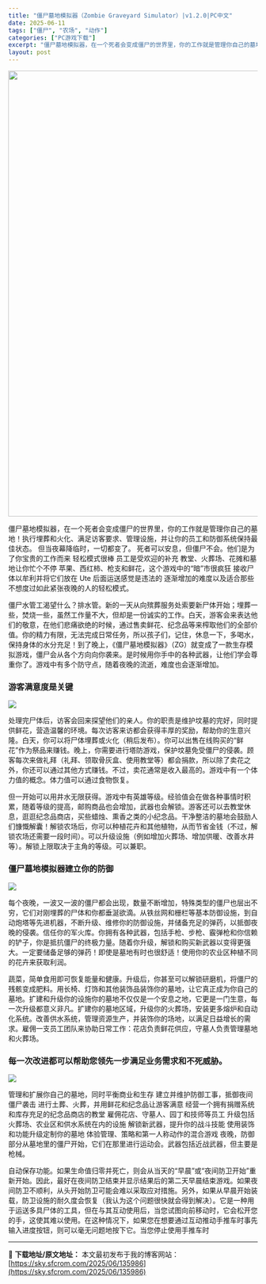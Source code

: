 ```yaml
---
title: "僵尸墓地模拟器（Zombie Graveyard Simulator）|v1.2.0|PC中文"
date: 2025-06-11
tags: ["僵尸", "农场", "动作"]
categories: ["PC游戏下载"]
excerpt: "僵尸墓地模拟器，在一个死者会变成僵尸的世界里，你的工作就是管理你自己的墓地！执行埋葬和火化、满足访客要求、管理设施，并让你的员工和防御系统保持最佳状态。 但当夜幕降临时，一切都变了。 死者可以安息，但僵尸不会。他们是为了你宝贵的工作而来 轻松模式很棒 员工是受欢迎的补充 教堂、火葬场、花摊和墓地让你&hellip;"
layout: post
---
```


<img class="aligncenter size-full wp-image-135987" src="https://sky.sfcrom.com/wp-content/uploads/2025/06/2025061101330690.webp" alt="" width="600" height="900" />

僵尸墓地模拟器，在一个死者会变成僵尸的世界里，你的工作就是管理你自己的墓地！执行埋葬和火化、满足访客要求、管理设施，并让你的员工和防御系统保持最佳状态。 但当夜幕降临时，一切都变了。 死者可以安息，但僵尸不会。他们是为了你宝贵的工作而来 轻松模式很棒 员工是受欢迎的补充 教堂、火葬场、花摊和墓地让你忙个不停 苹果、西红柿、枪支和鲜花，这个游戏中的“暗”市很疯狂 接收尸体以牟利并将它们放在 Ute 后面运送感觉是违法的 逐渐增加的难度以及适合那些不想度过如此紧张夜晚的人的轻松模式。

僵尸水管工渴望什么？排水管。新的一天从向殡葬服务处索要新尸体开始；埋葬一些，焚烧一些，虽然工作量不大，但却是一份诚实的工作。白天，游客会来表达他们的敬意，在他们悲痛欲绝的时候，通过售卖鲜花、纪念品等来榨取他们的全部价值。你的精力有限，无法完成日常任务，所以孩子们，记住，休息一下，多喝水，保持身体的水分充足！到了晚上，《僵尸墓地模拟器》（ZG）就变成了一款生存模拟游戏，僵尸会从各个方向向你袭来。是时候用你手中的各种武器，让他们学会尊重你了。游戏中有多个防守点，随着夜晚的流逝，难度也会逐渐增加。
<h3>游客满意度是关键</h3>
<img src="https://shared.cloudflare.steamstatic.com/store_item_assets/steam/apps/3430450/7ee8230088f0a58fc5ea3ce7ac67a6ae6cf546bd/ss_7ee8230088f0a58fc5ea3ce7ac67a6ae6cf546bd.1920x1080.jpg?t=1749175802" />

处理完尸体后，访客会回来探望他们的亲人。你的职责是维护坟墓的完好，同时提供鲜花，营造温馨的环境。每次访客来访都会获得丰厚的奖励，帮助你的生意兴隆。白天，你可以将尸体埋葬或火化（稍后发布）。你可以出售在线购买的“鲜花”作为祭品来赚钱。晚上，你需要进行塔防游戏，保护坟墓免受僵尸的侵袭。顾客每次来做礼拜（礼拜、领取骨灰盒、使用教堂等）都会捐款，所以除了卖花之外，你还可以通过其他方式赚钱。不过，卖花通常是收入最高的。游戏中有一个体力值的概念。体力值可以通过食物恢复。

但一开始可以用井水无限获得。游戏中有英雄等级。经验值会在做各种事情时积累，随着等级的提高，邮购商品也会增加，武器也会解锁。游客还可以去教堂休息，逛逛纪念品商店，买些蜡烛、熏香之类的小纪念品。干净整洁的墓地会鼓励人们慷慨解囊！解锁农场后，你可以种植花卉和其他植物，从而节省金钱（不过，解锁农场还需要一段时间）。可以升级设施（例如增加火葬场、增加供暖、改善水井等）。解锁上限取决于主角的等级。可以兼职。
<h3>僵尸墓地模拟器建立你的防御</h3>
<img src="https://shared.cloudflare.steamstatic.com/store_item_assets/steam/apps/3430450/8cec48060ec80a0287306bd5ba719192a7b4da95/ss_8cec48060ec80a0287306bd5ba719192a7b4da95.1920x1080.jpg?t=1749175802" />

每个夜晚，一波又一波的僵尸都会出现，数量不断增加，特殊类型的僵尸也层出不穷，它们对刚埋葬的尸体和你都垂涎欲滴。从铁丝网和栅栏等基本防御设施，到自动炮塔等先进机器，不断升级、维修你的防御设施，并储备充足的弹药，以抵御夜晚的侵袭。信任你的军火库。你拥有各种武器，包括手枪、步枪、霰弹枪和你信赖的铲子，你是抵抗僵尸的终极力量。随着你升级，解锁和购买新武器以变得更强大。一定要储备足够的弹药！即使是墓地有时也很舒适！使用你的农业区种植不同的花卉来获取利润。

蔬菜，简单食用即可恢复能量和健康。升级后，你甚至可以解锁研磨机，将僵尸的残骸变成肥料。用长椅、灯饰和其他装饰品装饰你的墓地，让它真正成为你自己的墓地。扩建和升级你的设施你的墓地不仅仅是一个安息之地，它更是一门生意，每一次升级都意义非凡。扩建你的墓地区域，升级你的火葬场，安装更多熔炉和自动化系统。改善供水系统，管理资源生产，并装饰你的场地，以满足日益增长的需求。雇佣一支员工团队来协助日常工作：花店负责鲜花供应，守墓人负责管理墓地和火葬场。
<h3>每一次改进都可以帮助您领先一步满足业务需求和不死威胁。</h3>
<img src="https://shared.cloudflare.steamstatic.com/store_item_assets/steam/apps/3430450/2656c5a410d4549e4234921f28ede8d87ec7d3a0/ss_2656c5a410d4549e4234921f28ede8d87ec7d3a0.1920x1080.jpg?t=1749175802" />

管理和扩展你自己的墓地，同时平衡商业和生存 建立并维护防御工事，抵御夜间僵尸袭击 进行土葬、火葬，并用鲜花和纪念品让游客满意 经营一个拥有捐赠系统和库存充足的纪念品商店的教堂 雇佣花店、守墓人、园丁和技师等员工 升级包括火葬场、农业区和供水系统在内的设施 解锁新武器，提升你的战斗技能 使用装饰和功能升级定制你的墓地 体验管理、策略和第一人称动作的混合游戏 夜晚，防御部分从墓地里的僵尸开始，它们在那里进行运动会。武器包括近战武器，但主要是枪械。

自动保存功能。如果生命值归零并死亡，则会从当天的“早晨”或“夜间防卫开始”重新开始。因此，最好在夜间防卫结束并显示结果后的第二天早晨结束游戏。如果夜间防卫不顺利，从头开始防卫可能会难以采取应对措施。另外，如果从早晨开始装载，防卫设施的耐久度会恢复（我认为这个问题很快就会得到解决）。它是一种用于运送多具尸体的工具，但在与其互动使用后，当您试图向前移动时，它会松开您的手，这使其难以使用。在这种情况下，如果您在想要通过互动推动手推车时事先输入进度按钮，则可以毫无问题地按下它。当您停止使用手推车时

---
📖 **下载地址/原文地址：** 本文最初发布于我的博客网站：[https://sky.sfcrom.com/2025/06/135986](https://sky.sfcrom.com/2025/06/135986)
